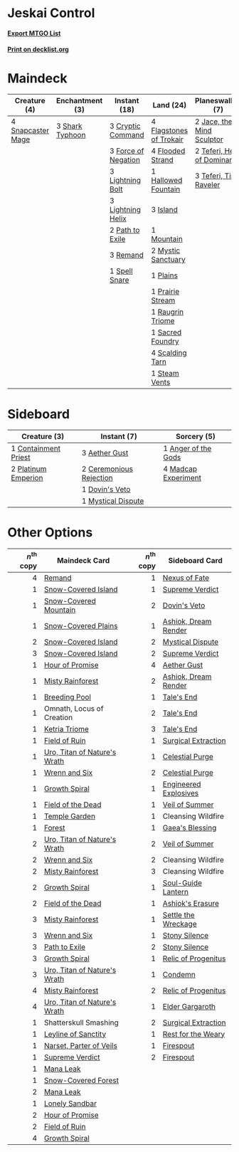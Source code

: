 # Jeskai Control

#### [Export MTGO List](../collection/Jeskai%20Control/Jeskai%20Control.txt)
#### [Print on decklist.org](http://decklist.org/?deckmain=4%09Cleansing%20Wildfire%0A3%09Cryptic%20Command%0A4%09Flagstones%20of%20Trokair%0A4%09Flooded%20Strand%0A3%09Force%20of%20Negation%0A1%09Hallowed%20Fountain%0A3%09Island%0A2%09Jace,%20the%20Mind%20Sculptor%0A3%09Lightning%20Bolt%0A3%09Lightning%20Helix%0A1%09Mountain%0A2%09Mystic%20Sanctuary%0A2%09Path%20to%20Exile%0A1%09Plains%0A1%09Prairie%20Stream%0A1%09Raugrin%20Triome%0A3%09Remand%0A1%09Sacred%20Foundry%0A4%09Scalding%20Tarn%0A3%09Shark%20Typhoon%0A4%09Snapcaster%20Mage%0A1%09Spell%20Snare%0A1%09Steam%20Vents%0A2%09Teferi,%20Hero%20of%20Dominaria%0A3%09Teferi,%20Time%20Raveler&deckside=3%09Aether%20Gust%0A1%09Anger%20of%20the%20Gods%0A2%09Ceremonious%20Rejection%0A1%09Containment%20Priest%0A1%09Dovin's%20Veto%0A4%09Madcap%20Experiment%0A1%09Mystical%20Dispute%0A2%09Platinum%20Emperion)
# Maindeck

|                                        Creature (4)                                        |                                     Enchantment (3)                                      |                                         Instant (18)                                         |                                            Land (24)                                             |                                           Planeswalker (7)                                           |    Unknown (4)     |
|--------------------------------------------------------------------------------------------|------------------------------------------------------------------------------------------|----------------------------------------------------------------------------------------------|--------------------------------------------------------------------------------------------------|------------------------------------------------------------------------------------------------------|--------------------|
|4 [Snapcaster Mage](http://gatherer.wizards.com/Pages/Card/Details.aspx?multiverseid=227676)|3 [Shark Typhoon](http://gatherer.wizards.com/Pages/Card/Details.aspx?multiverseid=479587)|3 [Cryptic Command](http://gatherer.wizards.com/Pages/Card/Details.aspx?multiverseid=438614)  |4 [Flagstones of Trokair](http://gatherer.wizards.com/Pages/Card/Details.aspx?multiverseid=116733)|2 [Jace, the Mind Sculptor](http://gatherer.wizards.com/Pages/Card/Details.aspx?multiverseid=442051)  |4 Cleansing Wildfire|
|                                                                                            |                                                                                          |3 [Force of Negation](http://gatherer.wizards.com/Pages/Card/Details.aspx?multiverseid=464001)|4 [Flooded Strand](http://gatherer.wizards.com/Pages/Card/Details.aspx?multiverseid=405098)       |2 [Teferi, Hero of Dominaria](http://gatherer.wizards.com/Pages/Card/Details.aspx?multiverseid=443095)|                    |
|                                                                                            |                                                                                          |3 [Lightning Bolt](http://gatherer.wizards.com/Pages/Card/Details.aspx?multiverseid=806)      |1 [Hallowed Fountain](http://gatherer.wizards.com/Pages/Card/Details.aspx?multiverseid=97071)     |3 [Teferi, Time Raveler](http://gatherer.wizards.com/Pages/Card/Details.aspx?multiverseid=461148)     |                    |
|                                                                                            |                                                                                          |3 [Lightning Helix](http://gatherer.wizards.com/Pages/Card/Details.aspx?multiverseid=249386)  |3 [Island](http://gatherer.wizards.com/Pages/Card/Details.aspx?multiverseid=439857)               |                                                                                                      |                    |
|                                                                                            |                                                                                          |2 [Path to Exile](http://gatherer.wizards.com/Pages/Card/Details.aspx?multiverseid=220511)    |1 [Mountain](http://gatherer.wizards.com/Pages/Card/Details.aspx?multiverseid=439859)             |                                                                                                      |                    |
|                                                                                            |                                                                                          |3 [Remand](http://gatherer.wizards.com/Pages/Card/Details.aspx?multiverseid=380255)           |2 [Mystic Sanctuary](http://gatherer.wizards.com/Pages/Card/Details.aspx?multiverseid=473209)     |                                                                                                      |                    |
|                                                                                            |                                                                                          |1 [Spell Snare](http://gatherer.wizards.com/Pages/Card/Details.aspx?multiverseid=446100)      |1 [Plains](http://gatherer.wizards.com/Pages/Card/Details.aspx?multiverseid=439856)               |                                                                                                      |                    |
|                                                                                            |                                                                                          |                                                                                              |1 [Prairie Stream](http://gatherer.wizards.com/Pages/Card/Details.aspx?multiverseid=401998)       |                                                                                                      |                    |
|                                                                                            |                                                                                          |                                                                                              |1 [Raugrin Triome](http://gatherer.wizards.com/Pages/Card/Details.aspx?multiverseid=479771)       |                                                                                                      |                    |
|                                                                                            |                                                                                          |                                                                                              |1 [Sacred Foundry](http://gatherer.wizards.com/Pages/Card/Details.aspx?multiverseid=405106)       |                                                                                                      |                    |
|                                                                                            |                                                                                          |                                                                                              |4 [Scalding Tarn](http://gatherer.wizards.com/Pages/Card/Details.aspx?multiverseid=405107)        |                                                                                                      |                    |
|                                                                                            |                                                                                          |                                                                                              |1 [Steam Vents](http://gatherer.wizards.com/Pages/Card/Details.aspx?multiverseid=405109)          |                                                                                                      |                    |


# Sideboard

|                                         Creature (3)                                          |                                           Instant (7)                                            |                                         Sorcery (5)                                          |
|-----------------------------------------------------------------------------------------------|--------------------------------------------------------------------------------------------------|----------------------------------------------------------------------------------------------|
|1 [Containment Priest](http://gatherer.wizards.com/Pages/Card/Details.aspx?multiverseid=389470)|3 [Aether Gust](http://gatherer.wizards.com/Pages/Card/Details.aspx?multiverseid=466796)          |1 [Anger of the Gods](http://gatherer.wizards.com/Pages/Card/Details.aspx?multiverseid=438682)|
|2 [Platinum Emperion](http://gatherer.wizards.com/Pages/Card/Details.aspx?multiverseid=457134) |2 [Ceremonious Rejection](http://gatherer.wizards.com/Pages/Card/Details.aspx?multiverseid=417613)|4 [Madcap Experiment](http://gatherer.wizards.com/Pages/Card/Details.aspx?multiverseid=417695)|
|                                                                                               |1 [Dovin's Veto](http://gatherer.wizards.com/Pages/Card/Details.aspx?multiverseid=461120)         |                                                                                              |
|                                                                                               |1 [Mystical Dispute](http://gatherer.wizards.com/Pages/Card/Details.aspx?multiverseid=473020)     |                                                                                              |


# Other Options

|*n*<sup>th</sup> copy|                                             Maindeck Card                                             |*n*<sup>th</sup> copy|                                        Sideboard Card                                         |
|--------------------:|-------------------------------------------------------------------------------------------------------|--------------------:|-----------------------------------------------------------------------------------------------|
|                    4|[Remand](http://gatherer.wizards.com/Pages/Card/Details.aspx?multiverseid=380255)                      |                    1|[Nexus of Fate](http://gatherer.wizards.com/Pages/Card/Details.aspx?multiverseid=450253)       |
|                    1|[Snow-Covered Island](http://gatherer.wizards.com/Pages/Card/Details.aspx?multiverseid=121130)         |                    1|[Supreme Verdict](http://gatherer.wizards.com/Pages/Card/Details.aspx?multiverseid=438776)     |
|                    1|[Snow-Covered Mountain](http://gatherer.wizards.com/Pages/Card/Details.aspx?multiverseid=121233)       |                    2|[Dovin's Veto](http://gatherer.wizards.com/Pages/Card/Details.aspx?multiverseid=461120)        |
|                    1|[Snow-Covered Plains](http://gatherer.wizards.com/Pages/Card/Details.aspx?multiverseid=121267)         |                    1|[Ashiok, Dream Render](http://gatherer.wizards.com/Pages/Card/Details.aspx?multiverseid=461155)|
|                    2|[Snow-Covered Island](http://gatherer.wizards.com/Pages/Card/Details.aspx?multiverseid=121130)         |                    2|[Mystical Dispute](http://gatherer.wizards.com/Pages/Card/Details.aspx?multiverseid=473020)    |
|                    3|[Snow-Covered Island](http://gatherer.wizards.com/Pages/Card/Details.aspx?multiverseid=121130)         |                    2|[Supreme Verdict](http://gatherer.wizards.com/Pages/Card/Details.aspx?multiverseid=438776)     |
|                    1|[Hour of Promise](http://gatherer.wizards.com/Pages/Card/Details.aspx?multiverseid=430809)             |                    4|[Aether Gust](http://gatherer.wizards.com/Pages/Card/Details.aspx?multiverseid=466796)         |
|                    1|[Misty Rainforest](http://gatherer.wizards.com/Pages/Card/Details.aspx?multiverseid=405102)            |                    2|[Ashiok, Dream Render](http://gatherer.wizards.com/Pages/Card/Details.aspx?multiverseid=461155)|
|                    1|[Breeding Pool](http://gatherer.wizards.com/Pages/Card/Details.aspx?multiverseid=97088)                |                    1|[Tale's End](http://gatherer.wizards.com/Pages/Card/Details.aspx?multiverseid=466831)          |
|                    1|Omnath, Locus of Creation                                                                              |                    2|[Tale's End](http://gatherer.wizards.com/Pages/Card/Details.aspx?multiverseid=466831)          |
|                    1|[Ketria Triome](http://gatherer.wizards.com/Pages/Card/Details.aspx?multiverseid=479770)               |                    3|[Tale's End](http://gatherer.wizards.com/Pages/Card/Details.aspx?multiverseid=466831)          |
|                    1|[Field of Ruin](http://gatherer.wizards.com/Pages/Card/Details.aspx?multiverseid=435415)               |                    1|[Surgical Extraction](http://gatherer.wizards.com/Pages/Card/Details.aspx?multiverseid=397706) |
|                    1|[Uro, Titan of Nature's Wrath](http://gatherer.wizards.com/Pages/Card/Details.aspx?multiverseid=476480)|                    1|[Celestial Purge](http://gatherer.wizards.com/Pages/Card/Details.aspx?multiverseid=183055)     |
|                    1|[Wrenn and Six](http://gatherer.wizards.com/Pages/Card/Details.aspx?multiverseid=464166)               |                    2|[Celestial Purge](http://gatherer.wizards.com/Pages/Card/Details.aspx?multiverseid=183055)     |
|                    1|[Growth Spiral](http://gatherer.wizards.com/Pages/Card/Details.aspx?multiverseid=457322)               |                    1|[Engineered Explosives](http://gatherer.wizards.com/Pages/Card/Details.aspx?multiverseid=50139)|
|                    1|[Field of the Dead](http://gatherer.wizards.com/Pages/Card/Details.aspx?multiverseid=467001)           |                    1|[Veil of Summer](http://gatherer.wizards.com/Pages/Card/Details.aspx?multiverseid=466952)      |
|                    1|[Temple Garden](http://gatherer.wizards.com/Pages/Card/Details.aspx?multiverseid=405112)               |                    1|Cleansing Wildfire                                                                             |
|                    1|[Forest](http://gatherer.wizards.com/Pages/Card/Details.aspx?multiverseid=439860)                      |                    1|[Gaea's Blessing](http://gatherer.wizards.com/Pages/Card/Details.aspx?multiverseid=417433)     |
|                    2|[Uro, Titan of Nature's Wrath](http://gatherer.wizards.com/Pages/Card/Details.aspx?multiverseid=476480)|                    2|[Veil of Summer](http://gatherer.wizards.com/Pages/Card/Details.aspx?multiverseid=466952)      |
|                    2|[Wrenn and Six](http://gatherer.wizards.com/Pages/Card/Details.aspx?multiverseid=464166)               |                    2|Cleansing Wildfire                                                                             |
|                    2|[Misty Rainforest](http://gatherer.wizards.com/Pages/Card/Details.aspx?multiverseid=405102)            |                    3|Cleansing Wildfire                                                                             |
|                    2|[Growth Spiral](http://gatherer.wizards.com/Pages/Card/Details.aspx?multiverseid=457322)               |                    1|[Soul-Guide Lantern](http://gatherer.wizards.com/Pages/Card/Details.aspx?multiverseid=476488)  |
|                    2|[Field of the Dead](http://gatherer.wizards.com/Pages/Card/Details.aspx?multiverseid=467001)           |                    1|[Ashiok's Erasure](http://gatherer.wizards.com/Pages/Card/Details.aspx?multiverseid=476294)    |
|                    3|[Misty Rainforest](http://gatherer.wizards.com/Pages/Card/Details.aspx?multiverseid=405102)            |                    1|[Settle the Wreckage](http://gatherer.wizards.com/Pages/Card/Details.aspx?multiverseid=435186) |
|                    3|[Wrenn and Six](http://gatherer.wizards.com/Pages/Card/Details.aspx?multiverseid=464166)               |                    1|[Stony Silence](http://gatherer.wizards.com/Pages/Card/Details.aspx?multiverseid=247425)       |
|                    3|[Path to Exile](http://gatherer.wizards.com/Pages/Card/Details.aspx?multiverseid=220511)               |                    2|[Stony Silence](http://gatherer.wizards.com/Pages/Card/Details.aspx?multiverseid=247425)       |
|                    3|[Growth Spiral](http://gatherer.wizards.com/Pages/Card/Details.aspx?multiverseid=457322)               |                    1|[Relic of Progenitus](http://gatherer.wizards.com/Pages/Card/Details.aspx?multiverseid=174824) |
|                    3|[Uro, Titan of Nature's Wrath](http://gatherer.wizards.com/Pages/Card/Details.aspx?multiverseid=476480)|                    1|[Condemn](http://gatherer.wizards.com/Pages/Card/Details.aspx?multiverseid=130528)             |
|                    4|[Misty Rainforest](http://gatherer.wizards.com/Pages/Card/Details.aspx?multiverseid=405102)            |                    2|[Relic of Progenitus](http://gatherer.wizards.com/Pages/Card/Details.aspx?multiverseid=174824) |
|                    4|[Uro, Titan of Nature's Wrath](http://gatherer.wizards.com/Pages/Card/Details.aspx?multiverseid=476480)|                    1|[Elder Gargaroth](http://gatherer.wizards.com/Pages/Card/Details.aspx?multiverseid=485502)     |
|                    1|Shatterskull Smashing                                                                                  |                    2|[Surgical Extraction](http://gatherer.wizards.com/Pages/Card/Details.aspx?multiverseid=397706) |
|                    1|[Leyline of Sanctity](http://gatherer.wizards.com/Pages/Card/Details.aspx?multiverseid=204993)         |                    1|[Rest for the Weary](http://gatherer.wizards.com/Pages/Card/Details.aspx?multiverseid=189180)  |
|                    1|[Narset, Parter of Veils](http://gatherer.wizards.com/Pages/Card/Details.aspx?multiverseid=460988)     |                    1|[Firespout](http://gatherer.wizards.com/Pages/Card/Details.aspx?multiverseid=247407)           |
|                    1|[Supreme Verdict](http://gatherer.wizards.com/Pages/Card/Details.aspx?multiverseid=438776)             |                    2|[Firespout](http://gatherer.wizards.com/Pages/Card/Details.aspx?multiverseid=247407)           |
|                    1|[Mana Leak](http://gatherer.wizards.com/Pages/Card/Details.aspx?multiverseid=45242)                    |                     |                                                                                               |
|                    1|[Snow-Covered Forest](http://gatherer.wizards.com/Pages/Card/Details.aspx?multiverseid=121192)         |                     |                                                                                               |
|                    2|[Mana Leak](http://gatherer.wizards.com/Pages/Card/Details.aspx?multiverseid=45242)                    |                     |                                                                                               |
|                    1|[Lonely Sandbar](http://gatherer.wizards.com/Pages/Card/Details.aspx?multiverseid=376401)              |                     |                                                                                               |
|                    2|[Hour of Promise](http://gatherer.wizards.com/Pages/Card/Details.aspx?multiverseid=430809)             |                     |                                                                                               |
|                    2|[Field of Ruin](http://gatherer.wizards.com/Pages/Card/Details.aspx?multiverseid=435415)               |                     |                                                                                               |
|                    4|[Growth Spiral](http://gatherer.wizards.com/Pages/Card/Details.aspx?multiverseid=457322)               |                     |                                                                                               |

